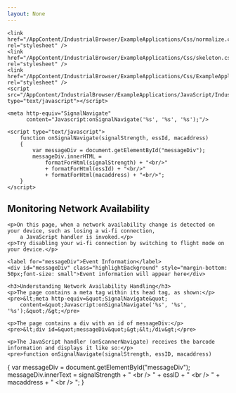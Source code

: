 ```yaml
---
layout: None
---
```

<!DOCTYPE html PUBLIC "-//W3C//DTD XHTML 1.0 Transitional//EN" "http://www.w3.org/TR/xhtml1/DTD/xhtml1-transitional.dtd">
<html>
<head>
	<title>Monitoring Network Availability - Airlock Browser</title>
	<meta http-equiv="X-UA-Compatible" content="IE=edge"/>
	<meta name="viewport" content="width=device-width, initial-scale=1"/>
	<meta name="robots" content="noindex" />
	
	<link href="/AppContent/IndustrialBrowser/ExampleApplications/Css/normalize.css" rel="stylesheet" />
	<link href="/AppContent/IndustrialBrowser/ExampleApplications/Css/skeleton.css" rel="stylesheet" />
	<link href="/AppContent/IndustrialBrowser/ExampleApplications/Css/ExampleApplications.css" rel="stylesheet" />
	<script src="/AppContent/IndustrialBrowser/ExampleApplications/JavaScript/IndustrialBrowser.js" type="text/javascript"></script>

	<meta http-equiv="SignalNavigate" 
		  content="Javascript:onSignalNavigate('%s', '%s', '%s');"/>

	<script type="text/javascript">
		function onSignalNavigate(signalStrength, essId, macaddress)
		{
			var messageDiv = document.getElementById("messageDiv");
			messageDiv.innerHTML =
				formatForHtml(signalStrength) + "<br/>"
				+ formatForHtml(essId) + "<br/>"
				+ formatForHtml(macaddress) + "<br/>";
		}
	</script>

</head>
<body>
	<h2>Monitoring Network Availability</h2>

	<p>On this page, when a network availability change is detected on your device, such as losing a wi-fi connection, 
		a JavaScript handler is invoked.</p>
	<p>Try disabling your wi-fi connection by switching to flight mode on your device.</p>
	
	<label for="messageDiv">Event Information</label>
	<div id="messageDiv" class="highlightBackground" style="margin-bottom: 50px;font-size: small">Event information will appear here</div>
	
	<h3>Understanding Network Availability Handling</h3>
	<p>The page contains a meta tag within its head tag, as shown:</p>
	<pre>&lt;meta http-equiv=&quot;SignalNavigate&quot; 
		content=&quot;Javascript:onSignalNavigate('%s', '%s', '%s');&quot;/&gt;</pre>
	
	<p>The page contains a div with an id of messageDiv:</p>
	<pre>&lt;div id=&quot;messageDiv&quot;&gt;&lt;/div&gt;</pre>
	
	<p>The JavaScript handler (onScannerNavigate) receives the barcode information and displays it like so:</p>
	<pre>function onSignalNavigate(signalStrength, essID, macaddress)
{
	var messageDiv = document.getElementById(&quot;messageDiv&quot;);
	messageDiv.innerText =
		signalStrength + &quot; &lt;br /&gt; &quot;
		+ essID + &quot; &lt;br /&gt; &quot;
		+ macaddress + &quot; &lt;br /&gt; &quot;;
}</pre>
</body>
</html>

